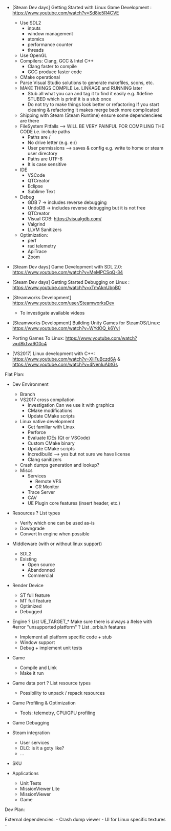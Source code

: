 - [Steam Dev days] Getting Started with Linux Game Development : https://www.youtube.com/watch?v=Sd8ie5R4CVE
    * Use SDL2
        * inputs
        * window management
        * atomics
        * performance counter
        * threads
    * Use OpenGL
    * Compilers: Clang, GCC & Intel C++
        * Clang faster to compile
        * GCC produce faster code
    * CMake operational
    * Parse Visual Studio solutions to generate makefiles, scons, etc.
    * MAKE THINGS COMPILE i.e. LINKAGE and RUNNING later
        * Stub all what you can and tag it to find it easily e.g.
            #define STUBED which is printf it is a stub once
        * Do not try to make things look better or refactoring
          If you start cleaning & refactoring it makes merge back more complicated
    * Shipping with Steam (Steam Runtime) ensure some dependenciees are there
    * FileSystem Pitfalls --> WILL BE VERY PAINFUL FOR COMPILING THE CODE i.e. include paths
        * Paths are /
        * No drive letter (e.g. e:/)
        * User permissions --> saves & config
          e.g. write to home or steam user directory
        * Paths are UTF-8
        * It is case sensitive
    * IDE
        * VSCode
        * QTCreator
        * Eclipse
        * Sublime Text
    * Debug
        * GDB 7 -> includes reverse debugging
        * UndoDB -> includes reverse debugging but it is not free
        * QTCreator
        * Visual GDB: https://visualgdb.com/
        * Valgrind
        * LLVM Sanitizers
    * Optimization: 
        * perf
        * rad telemetry
        * ApiTrace
        * Zoom

- [Steam Dev days] Game Development with SDL 2.0: https://www.youtube.com/watch?v=MeMPCSqQ-34
- [Steam Dev days] Getting Started Debugging on Linux : https://www.youtube.com/watch?v=xTmAknUbpB0

- [Steamworks Development] https://www.youtube.com/user/SteamworksDev
    * To investigate available videos
- [Steamworks Development] Building Unity Games for SteamOS/Linux: https://www.youtube.com/watch?v=WYdOQ_k6YvI

- Porting Games To Linux: https://www.youtube.com/watch?v=d8kfva6G0c4

- [VS2017] Linux development with C++: https://www.youtube.com/watch?v=XIiFuBczd6A & https://www.youtube.com/watch?v=4NenIuAbtGs


Flat Plan:
- Dev Environment
    - Branch
    - VS2017 cross compilation
        - Investigation
          Can we use it with graphics
        - CMake modifications
        - Update CMake scripts
    - Linux native development
        - Get familiar with Linux
        - Perforce
        - Evaluate IDEs (Qt or VSCode)
        - Custom CMake binary
        - Update CMake scripts
        - Incredibuild --> yes but not sure we have license
        - Clang sanitizers
    - Crash dumps generation and lookup?
    - Miscs
        - Services
            - Remote VFS
            - GR Monitor
        - Trace Server
        - CAV
        - UE Plugin core features (insert header, etc.)
- Resources
    ? List types
    - Verify which one can be used as-is
    - Downgrade
    - Convert 
      In engine when possible
- Middleware (with or without linux support)
    - SDL2
    - Existing
        - Open source
        - Abandonned
        - Commercial
- Render Device
    - ST full feature
    - MT full feature
    - Optimized
    - Debugged
- Engine
    ? List UE_TARGET_*
      Make sure there is always a #else with #error "unsupported platform" 
    ? List _orbis.h features
    - Implement all platform specific code + stub
    - Window support
    - Debug + implement unit tests
- Game
    - Compile and Link
    - Make it run
- Game data port
    ? List resource types
    - Possibility to unpack / repack resources
- Game Profiling & Optimization
    - Tools: telemetry, CPU/GPU profiling
- Game Debugging
- Steam integration
    - User services
    - DLC: is it a goty like?
    - ...
- SKU

- Applications
    - Unit Tests
    - MissionViewer Lite
    - MissionViewer
    - Game

Dev Plan:


External dependencies:
    - Crash dump viewer
    - UI for Linux specific textures
    - 



